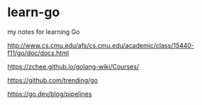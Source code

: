 # learn-go
my notes for learning Go

http://www.cs.cmu.edu/afs/cs.cmu.edu/academic/class/15440-f11/go/doc/docs.html

https://zchee.github.io/golang-wiki/Courses/

https://github.com/trending/go

https://go.dev/blog/pipelines
